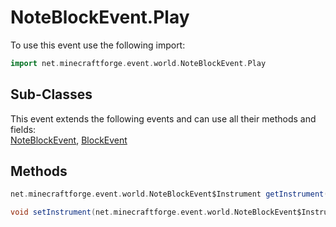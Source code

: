 # NoteBlockEvent.Play

To use this event use the following import:
```groovy
import net.minecraftforge.event.world.NoteBlockEvent.Play
```

## Sub-Classes
This event extends the following events and can use all their methods and fields: <br>
[NoteBlockEvent](note_block_event.md), [BlockEvent](block_event.md)

## Methods
```groovy
net.minecraftforge.event.world.NoteBlockEvent$Instrument getInstrument()
```

```groovy
void setInstrument(net.minecraftforge.event.world.NoteBlockEvent$Instrument arg0)
```


